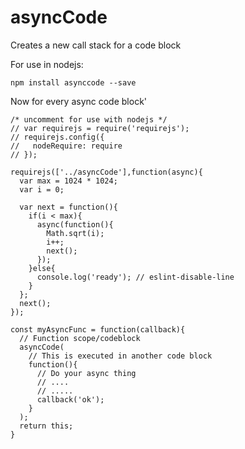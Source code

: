 # asyncCode

Creates a new call stack for a code block

For use in nodejs:

```
npm install asynccode --save
```


Now for every async code block'

```
/* uncomment for use with nodejs */
// var requirejs = require('requirejs');
// requirejs.config({
//   nodeRequire: require
// });

requirejs(['../asyncCode'],function(async){
  var max = 1024 * 1024;
  var i = 0;

  var next = function(){
    if(i < max){
      async(function(){
        Math.sqrt(i);
        i++;
        next();
      });
    }else{
      console.log('ready'); // eslint-disable-line
    }
  };
  next();
});

```

```
const myAsyncFunc = function(callback){
  // Function scope/codeblock
  asyncCode(
    // This is executed in another code block
    function(){
      // Do your async thing
      // ....
      // .....
      callback('ok');
    }
  );
  return this;
}


```
